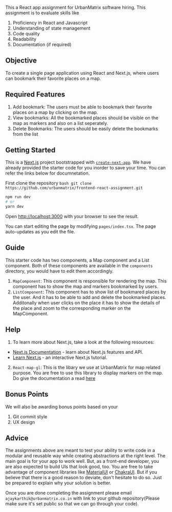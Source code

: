 This a React app assignment for UrbanMatrix software hiring. This assignment is to evaluate skills like
1. Proficiency in React and Javascript
2. Understanding of state management
3. Code quality
4. Readability
5. Documentation (if required)

## Objective
To create a single page application using React and Next.js, where users can bookmark their favorite places on a map.

## Required Features
1. Add bookmark: The users must be able to bookmark their favorite places on a map by clicking on the map. 
2. View bookmarks: All the bookmarked places should be visible on the map as markers and also on a list seperately.
3. Delete Bookmarks: The users should be easily delete the bookmarks from the list

## Getting Started
This is a [Next.js](https://nextjs.org/) project bootstrapped with [`create-next-app`](https://github.com/vercel/next.js/tree/canary/packages/create-next-app). We have already provided the starter code for you inorder to save your time. You can refer the links below for documnetation. 

First clone the repository
```bash git clone https://github.com/urbanmatrix/frontend-react-assignment.git```

```bash
npm run dev
# or
yarn dev
```

Open [http://localhost:3000](http://localhost:3000) with your browser to see the result.

You can start editing the page by modifying `pages/index.tsx`. The page auto-updates as you edit the file.

## Guide
This starter code has two components, a Map component and a List component. Both of these components are available in the `components` directory, you would have to edit them accordingly.
1. `MapComponent`: This component is responsible for rendering the map. This component has to show the map and markers bookmarked by users.
2. `ListComponent`: This component has to show list of bookmared places by the user. And it has to be able to add and delete the bookmarked places.
Additonally when user clicks on the place it has to show the details of the place and zoom to the corresponding marker on the MapComponent.

## Help

1. To learn more about Next.js, take a look at the following resources:
- [Next.js Documentation](https://nextjs.org/docs) - learn about Next.js features and API.
- [Learn Next.js](https://nextjs.org/learn) - an interactive Next.js tutorial.

2. `React-map-gl`: This is the libary we use at UrbanMatrix for map related purpose. You are free to use this library to display markers on the map. Do give the documentation a read [here](https://visgl.github.io/react-map-gl/docs)

## Bonus Points
We will also be awarding bonus points based on your
1. Git commit style
2. UX design

## Advice
The assignments above are meant to test your ability to write code in a modular and reusable way while creating abstractions at the right level. The main goal is for your app to work well. But, as a front-end developer, you are also expected to build UIs that look good, too. You are free to take advantage of component libraries like [MaterialUI](https://mui.com/getting-started/usage/) or [ChakraUI](https://chakra-ui.com/).  But if you believe that there is a good reason to deviate, don't hesitate to do so. Just be prepared to explain why your solution is better.

Once you are done completing the assignment please email `ajaykarthik@urbanmatrix.co.in` with link to your github repository(Please make sure it's set public so that we can go through your code).
